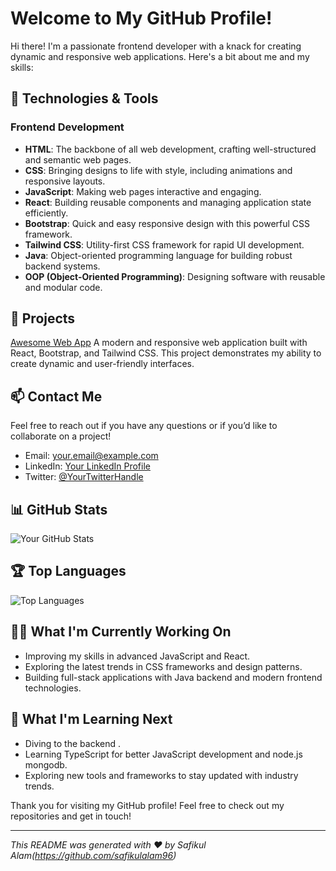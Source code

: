 # Welcome to My GitHub Profile!

Hi there! I'm a passionate frontend developer with a knack for creating dynamic and responsive web applications. Here's a bit about me and my skills:

## 🔧 Technologies & Tools

### Frontend Development
- **HTML**: The backbone of all web development, crafting well-structured and semantic web pages.
- **CSS**: Bringing designs to life with style, including animations and responsive layouts.
- **JavaScript**: Making web pages interactive and engaging.
- **React**: Building reusable components and managing application state efficiently.
- **Bootstrap**: Quick and easy responsive design with this powerful CSS framework.
- **Tailwind CSS**: Utility-first CSS framework for rapid UI development.
- **Java**: Object-oriented programming language for building robust backend systems.
- **OOP (Object-Oriented Programming)**: Designing software with reusable and modular code.

## 🌟 Projects

[Awesome Web App](https://github.com/yourusername/awesome-web-app)
A modern and responsive web application built with React, Bootstrap, and Tailwind CSS. This project demonstrates my ability to create dynamic and user-friendly interfaces.

## 📫 Contact Me

Feel free to reach out if you have any questions or if you’d like to collaborate on a project!

- Email: [your.email@example.com](mailto:safikulalam9679@gmail.com)
- LinkedIn: [Your LinkedIn Profile](https://www.linkedin.com/in/yourprofile)
- Twitter: [@YourTwitterHandle](https://twitter.com/yourhandle)

## 📊 GitHub Stats

![Your GitHub Stats](https://github-readme-stats.vercel.app/api?username=yourusername&show_icons=true&theme=radical)

## 🏆 Top Languages

![Top Languages](https://github-readme-stats.vercel.app/api/top-langs/?username=yourusername&layout=compact&theme=radical)

## 👨‍💻 What I'm Currently Working On

- Improving my skills in advanced JavaScript and React.
- Exploring the latest trends in CSS frameworks and design patterns.
- Building full-stack applications with Java backend and modern frontend technologies.

## 🌱 What I'm Learning Next

- Diving to the backend .
- Learning TypeScript for better JavaScript development and node.js mongodb.
- Exploring new tools and frameworks to stay updated with industry trends.

Thank you for visiting my GitHub profile! Feel free to check out my repositories and get in touch!

---

*This README was generated with ❤️ by Safikul Alam(https://github.com/safikulalam96)*

